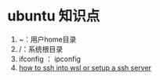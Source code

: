 # ubuntu 知识点

1. ~：用户home目录
2. /：系统根目录
3. ifconfig ： ipconfig
4. [how to ssh into wsl or setup a ssh server](https://www.reddit.com/r/bashonubuntuonwindows/comments/5gh4c8/ssh_to_bash_on_wsl/)
